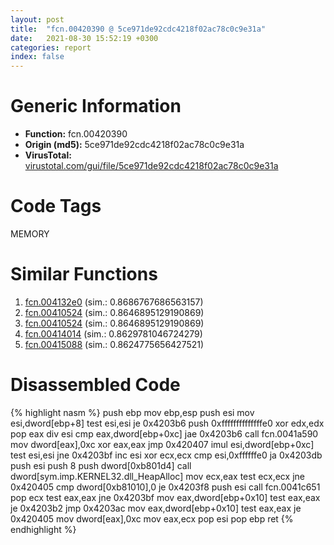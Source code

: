 ```yaml
---
layout: post
title:  "fcn.00420390 @ 5ce971de92cdc4218f02ac78c0c9e31a"
date:   2021-08-30 15:52:19 +0300
categories: report
index: false
---
```


# Generic Information
- **Function:** fcn.00420390
- **Origin (md5):** 5ce971de92cdc4218f02ac78c0c9e31a
- **VirusTotal:** [virustotal.com/gui/file/5ce971de92cdc4218f02ac78c0c9e31a][virustotal_ref]

# Code Tags
<span class="tag" id="MEMORY">MEMORY</span>


# Similar Functions

1. [fcn.004132e0][similar_1_ref] (sim.: 0.8686767686563157)
2. [fcn.00410524][similar_2_ref] (sim.: 0.8646895129190869)
3. [fcn.00410524][similar_3_ref] (sim.: 0.8646895129190869)
4. [fcn.00414014][similar_4_ref] (sim.: 0.8629781046724279)
5. [fcn.00415088][similar_5_ref] (sim.: 0.8624775656427521)


# Disassembled Code

{% highlight nasm %}
push ebp
mov ebp,esp
push esi
mov esi,dword[ebp+8]
test esi,esi
je 0x4203b6
push 0xffffffffffffffe0
xor edx,edx
pop eax
div esi
cmp eax,dword[ebp+0xc]
jae 0x4203b6
call fcn.0041a590
mov dword[eax],0xc
xor eax,eax
jmp 0x420407
imul esi,dword[ebp+0xc]
test esi,esi
jne 0x4203bf
inc esi
xor ecx,ecx
cmp esi,0xffffffe0
ja 0x4203db
push esi
push 8
push dword[0xb801d4]
call dword[sym.imp.KERNEL32.dll_HeapAlloc]
mov ecx,eax
test ecx,ecx
jne 0x420405
cmp dword[0xb81010],0
je 0x4203f8
push esi
call fcn.0041c651
pop ecx
test eax,eax
jne 0x4203bf
mov eax,dword[ebp+0x10]
test eax,eax
je 0x4203b2
jmp 0x4203ac
mov eax,dword[ebp+0x10]
test eax,eax
je 0x420405
mov dword[eax],0xc
mov eax,ecx
pop esi
pop ebp
ret 
{% endhighlight %}


[similar_1_ref]: /report/fcn.004132e0@abc9786e2a489b932acab8d94330570f
[similar_2_ref]: /report/fcn.00410524@c905fe55bd1be43714b3c3ff051f9f8a
[similar_3_ref]: /report/fcn.00410524@cdfdff164543984ae016a2e81648bb4a
[similar_4_ref]: /report/fcn.00414014@3e3adb3f10ee14ce94d10d8d5e4997cb
[similar_5_ref]: /report/fcn.00415088@07c2b7c33c5e57bea41d904b6b553dfe
[virustotal_ref]: https://www.virustotal.com/gui/file/5ce971de92cdc4218f02ac78c0c9e31a